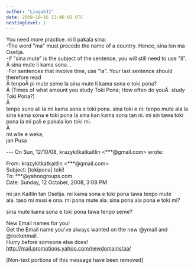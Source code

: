 ```yaml
---
author: "Liogab11"
date: 2008-10-16 13:46:02 UTC
nestinglevel: 1
---
```

You need more practice. ni li pakala sina:  
\-The word "ma" must precede the name of a country. Hence, sina lon ma Oselija.  
\-If "sina mute" is the subject of the sentence, you will still need to use "li".  
Â sina mute li kama sona...  
\-For sentences that involve time, use "la". Your last sentence should therefore read  
Â tenpoÂ pi mute seme la sina mute li kama sona e toki pona?  
Â (Times of what amount <la> you study Toki Pona; How often do youÂ  study Toki Pona?)  
Â   
tenpo suno ali la mi kama sona e toki pona. sina toki e ni: tenpo mute ala la sina kama sona e toki pona la sina kan kama sona tan ni. mi sin tawa toki pona la mi pali e pakala lon toki mi.  
Â   
mi wile e weka,  
jan Pusa  
  
\--- On Sun, 12/10/08, krazykitkatkaitlin <\*\*\*@gmail.com> wrote:  
  
From: krazykitkatkaitlin <\*\*\*@gmail.com>  
Subject: \[tokipona\] toki!  
To: \*\*\*@yahoogroups.com  
Date: Sunday, 12 October, 2008, 3:08 PM  
  
  
  
  
  
  
mi jan Kaitlin tan Oselija. mi kama sona e toki pona tawa tenpo mute  
ala. taso mi musi e ona. mi pona mute ala. sina pona ala pona e toki mi?  
  
sina mute kama sona e toki pona tawa tenpo seme?  
  
  
  
  
  
  
  
  
  
  
  
  
  
  
  
  
New Email names for you!  
Get the Email name you&#39;ve always wanted on the new @ymail and @rocketmail.  
Hurry before someone else does!  
http://mail.promotions.yahoo.com/newdomains/aa/  
  
\[Non-text portions of this message have been removed\]